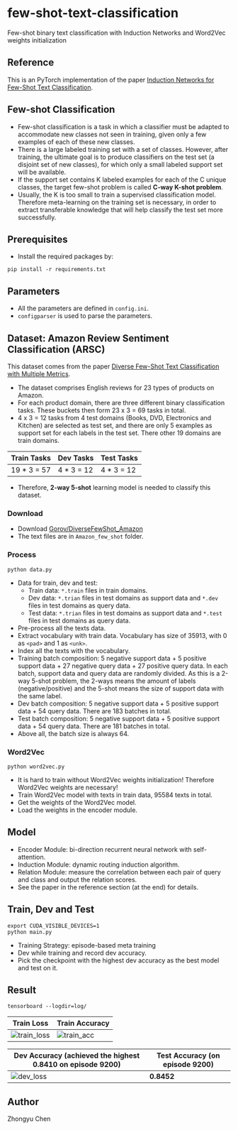 # few-shot-text-classification

Few-shot binary text classification with Induction Networks and Word2Vec weights initialization

## Reference

This is an PyTorch implementation of the paper [Induction Networks for Few-Shot Text Classification](https://arxiv.org/abs/1902.10482v2).

## Few-shot Classification

* Few-shot classification is a task in which a classifier must be adapted 
to accommodate new classes not seen in training, 
given only a few examples of each of these new classes. 
* There is a large labeled training set with a set of classes. 
However, after training, the ultimate goal is to produce classifiers 
on the test set (a disjoint set of new classes), 
for which only a small labeled support set will be available. 
* If the support set contains K labeled examples for each of the C unique classes, 
the target few-shot problem is called __C-way K-shot problem__. 
* Usually, the K is too small to train a supervised classification model. 
Therefore meta-learning on the training set is necessary, 
in order to extract transferable knowledge 
that will help classify the test set more successfully.

## Prerequisites

* Install the required packages by:
```angular2
pip install -r requirements.txt
```

## Parameters

* All the parameters are defined in `config.ini`.
* `configparser` is used to parse the parameters.

## Dataset: Amazon Review Sentiment Classification (ARSC)

This dataset comes from the paper [Diverse Few-Shot Text Classification with Multiple Metrics](https://arxiv.org/abs/1805.07513v1).

* The dataset comprises English reviews for 23 types of products
on Amazon. 
* For each product domain, there are three
different binary classification tasks. These buckets then form
23 x 3 = 69 tasks in total. 
* 4 x 3 = 12 tasks from 4 test domains (Books, DVD, Electronics and Kitchen) are selected as test set, 
and there are only 5 examples as support set for each labels in the test set. There other 19 domains are train domains.
 
| Train Tasks | Dev Tasks|Test Tasks|
| ------| ------|------|
| 19 * 3 = 57 | 4 * 3 = 12 |4 * 3 = 12 |

* Therefore, __2-way 5-shot__ learning model is needed to classify this dataset.

### Download

* Download [Gorov/DiverseFewShot_Amazon](https://github.com/Gorov/DiverseFewShot_Amazon)
* The text files are in `Amazon_few_shot` folder.

### Process

```angular2
python data.py
```

* Data for train, dev and test:
    - Train data: `*.train` files in train domains.
    - Dev data: `*.trian` files in test domains as support data and `*.dev` files in test domains as query data.
    - Test data: `*.trian` files in test domains as support data and `*.test` files in test domains as query data.
* Pre-process all the texts data.
* Extract vocabulary with train data. Vocabulary has size of 35913, with 0 as `<pad>` and 1 as `<unk>`.
* Index all the texts with the vocabulary.
* Training batch composition: 5 negative support data + 5 positive support data + 27 negative query data + 27 positive query data.
In each batch, support data and query data are randomly divided.
As this is a 2-way 5-shot problem, the 2-ways means the amount of labels (negative/positive) and the 5-shot means the size of support data with the same label.
* Dev batch composition: 5 negative support data + 5 positive support data + 54 query data. There are 183 batches in total.
* Test batch composition: 5 negative support data + 5 positive support data + 54 query data. There are 181 batches in total.
* Above all, the batch size is always 64.

### Word2Vec

```angular2
python word2vec.py
```

* It is hard to train without Word2Vec weights initialization! Therefore Word2Vec weights are necessary!
* Train Word2Vec model with texts in train data, 95584 texts in total.
* Get the weights of the Word2Vec model.
* Load the weights in the encoder module.

## Model

* Encoder Module: bi-direction recurrent neural network with self-attention.
* Induction Module: dynamic routing induction algorithm.
* Relation Module: measure the correlation between each pair of query and class and output the relation scores.
* See the paper in the reference section (at the end) for details.

## Train, Dev and Test

```angularjs
export CUDA_VISIBLE_DEVICES=1
python main.py
```

* Training Strategy: episode-based meta training
* Dev while training and record dev accuracy.
* Pick the checkpoint with the highest dev accuracy as the best model and test on it.

## Result

```angularjs
tensorboard --logdir=log/
```

| Train Loss | Train Accuracy |
| ------| ------|
| ![train_loss](pic/train_loss.png) | ![train_acc](pic/train_acc.png) |

| Dev Accuracy (achieved the highest 0.8410 on episode 9200)|Test Accuracy (on episode 9200) |
| ------|------|
| ![dev_loss](pic/dev_acc.png) |__0.8452__ |

## Author
Zhongyu Chen

